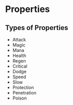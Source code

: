 # Properties

## Types of Properties

- Attack
- Magic
- Mana
- Health
- Regen
- Critical
- Dodge
- Speed
- Slow
- Protection
- Penetration
- Poison